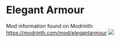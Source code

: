 # Elegant Armour
Mod information found on Modrinth: https://modrinth.com/mod/elegantarmour
<a href="http://bloom.amymialee.xyz"><img src="https://i.imgur.com/h4556XW.gif"></a>
